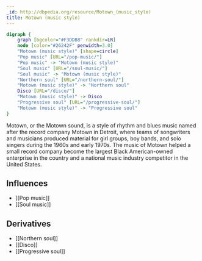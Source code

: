 ```yaml
---
_id: http://dbpedia.org/resource/Motown_(music_style)
title: Motown (music style)
---
```


```dot
digraph {
	graph [bgcolor="#F3DDB8" rankdir=LR]
	node [color="#26242F" penwidth=3.0]
	"Motown (music style)" [shape=circle]
	"Pop music" [URL="/pop-music/"]
	"Pop music" -> "Motown (music style)"
	"Soul music" [URL="/soul-music/"]
	"Soul music" -> "Motown (music style)"
	"Northern soul" [URL="/northern-soul/"]
	"Motown (music style)" -> "Northern soul"
	Disco [URL="/disco/"]
	"Motown (music style)" -> Disco
	"Progressive soul" [URL="/progressive-soul/"]
	"Motown (music style)" -> "Progressive soul"
}
```

Motown, or the Motown sound, is a style of rhythm and blues music named after the record company Motown in Detroit, where teams of songwriters and musicians produced material for girl groups, boy bands, and solo singers during the 1960s and early 1970s. The music of Motown helped a small record company become the largest Black American-owned enterprise in the country and a national music industry competitor in the United States.

## Influences

- [[Pop music]]
- [[Soul music]]

## Derivatives

- [[Northern soul]]
- [[Disco]]
- [[Progressive soul]]
